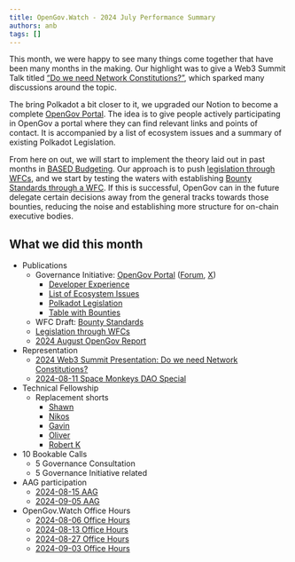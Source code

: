 ```yaml
---
title: OpenGov.Watch - 2024 July Performance Summary
authors: anb
tags: []
---
```

This month, we were happy to see many things come together that have been many months in the making. Our highlight was to give a Web3 Summit Talk titled [“Do we need Network Constitutions?”](https://www.youtube.com/watch?v=sN-4FEnjXTI), which sparked many discussions around the topic. 

The bring Polkadot a bit closer to it, we upgraded our Notion to become a complete [OpenGov Portal](https://opengovwatch.notion.site/). The idea is to give people actively participating in OpenGov a portal where they can find relevant links and points of contact. It is accompanied by a list of ecosystem issues and a summary of existing Polkadot Legislation.

From here on out, we will start to implement the theory laid out in past months in [BASED Budgeting](https://forum.polkadot.network/t/based-budgeting-a-bottom-up-approach-for-strategic-effective-decentralized-budgeting/9555). Our approach is to push [legislation through WFCs](https://forum.polkadot.network/t/legislation-through-wfcs/9982), and we start by testing the waters with establishing [Bounty Standards through a WFC](https://forum.polkadot.network/t/wfc-draft-bounty-standards/9991). If this is successful, OpenGov can in the future delegate certain decisions away from the general tracks towards those bounties, reducing the noise and establishing more structure for on-chain executive bodies.

## What we did this month

- Publications
    - Governance Initiative: [OpenGov Portal](https://opengovwatch.notion.site/) ([Forum](https://forum.polkadot.network/t/opengov-portal-for-active-participants/10013), [X](https://x.com/alice_und_bob/status/1834577775702774137))
        - [Developer Experience](https://www.notion.so/Developer-Experience-95e74453223d49aba3c6d0bebfa981fa?pvs=21)
        - [List of Ecosystem Issues](https://www.notion.so/bfcfc3a8ce1f4d5285d9f18882f96aad?pvs=21)
        - [Polkadot Legislation](https://www.notion.so/Polkadot-Legislation-741e0f555c0144d88bd292e011a9a22a?pvs=21)
        - [Table with Bounties](https://www.notion.so/16998b7e93b04e2ab80ed178036394e8?pvs=21)
    - WFC Draft: [Bounty Standards](https://forum.polkadot.network/t/wfc-draft-bounty-standards/9991)
    - [Legislation through WFCs](https://forum.polkadot.network/t/legislation-through-wfcs/9982)
    - [2024 August OpenGov Report](https://www.opengov.watch/reports/governance-reports/2024-08-governance-report)
- Representation
    - [2024 Web3 Summit Presentation: Do we need Network Constitutions?](https://www.youtube.com/watch?v=sN-4FEnjXTI)
    - [2024-08-11 Space Monkeys DAO Special](https://www.youtube.com/watch?v=LxThzaS23KI)
- Technical Fellowship
    - Replacement shorts
        - [Shawn](https://www.youtube.com/shorts/uWIi5ifzKYM)
        - [Nikos](https://www.youtube.com/shorts/ANXLgSqSKiA)
        - [Gavin](https://www.youtube.com/shorts/T1Qr7nKBRxc)
        - [Oliver](https://www.youtube.com/shorts/T1Qr7nKBRxc)
        - [Robert K](https://www.youtube.com/shorts/CaBtljsfPMk)
- 10 Bookable Calls
    - 5 Governance Consultation
    - 5 Governance Initiative related
- AAG participation
    - [2024-08-15 AAG](https://www.youtube.com/watch?v=rTkv4SMwsJQ)
    - [2024-09-05 AAG](https://www.youtube.com/watch?v=UpvPzDSlIC8)
- OpenGov.Watch Office Hours
    - [2024-08-06 Office Hours](https://x.com/alice_und_bob/status/1820852390049792354)
    - [2024-08-13 Office Hours](https://x.com/alice_und_bob/status/1823256039661166883)
    - [2024-08-27 Office Hours](https://x.com/alice_und_bob/status/1828341846331859406)
    - [2024-09-03 Office Hours](https://x.com/alice_und_bob/status/1830999381253775652)